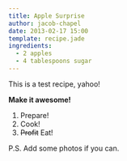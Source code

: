 ```yaml
---
title: Apple Surprise
author: jacob-chapel
date: 2013-02-17 15:00
template: recipe.jade
ingredients:
  - 2 apples
  - 4 tablespoons sugar
---
```


This is a test recipe, yahoo!

**Make it awesome!**

1. Prepare!
2. Cook!
3. <s>Profit</s> Eat!

P.S. Add some photos if you can.
